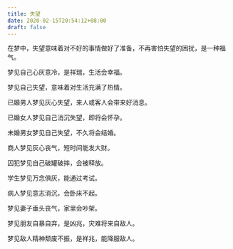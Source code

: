 ```yaml
---
title: 失望
date: 2020-02-15T20:54:12+08:00
draft: false
---
```


在梦中，失望意味着对不好的事情做好了准备，不再害怕失望的困扰，是一种福气。

梦见自己心灰意冷，是祥瑞，生活会幸福。

梦见自己失望，意味着对生活充满了热情。

已婚男人梦见灰心失望，来人或客人会带来好消息。

已婚女人梦见自己消沉失望，即将会怀孕。

未婚男女梦见自己失望，不久将会结婚。

商人梦见灰心丧气，短时间能发大财。

囚犯梦见自己破罐破摔，会被释放。

学生梦见万念俱灰，能通过考试。

病人梦见意志消沉，会卧床不起。

梦见妻子垂头丧气，家里会吵架。

梦见朋友自暴自弃，是凶兆，灾难将来自敌人。

梦见敌人精神颓废不振，是祥兆，能降服敌人。